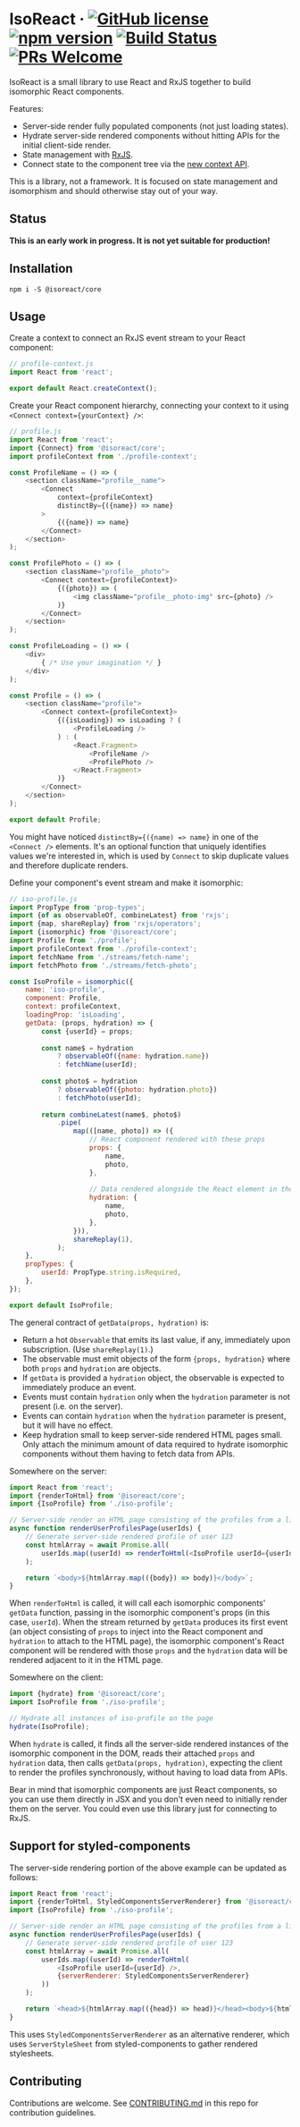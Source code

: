 # IsoReact &middot; [![GitHub license](https://img.shields.io/badge/license-MIT-blue.svg)](https://github.com/isoreact/core/blob/master/LICENSE) [![npm version](https://img.shields.io/npm/v/@isoreact/core.svg?style=flat)](https://www.npmjs.com/package/@isoreact/core) [![Build Status](https://travis-ci.org/isoreact/core.svg?branch=develop)](https://travis-ci.org/isoreact/core) [![PRs Welcome](https://img.shields.io/badge/pull_requests-welcome-brightgreen.svg)](https://github.com/isoreact/core/blob/master/CONTRIBUTING.md)

IsoReact is a small library to use React and RxJS together to build isomorphic
React components.

Features:

* Server-side render fully populated components (not just loading states).
* Hydrate server-side rendered components without hitting APIs for the initial
  client-side render.
* State management with [RxJS](https://github.com/ReactiveX/rxjs).
* Connect state to the component tree via the [new context API](https://reactjs.org/docs/context.html).

This is a library, not a framework. It is focused on state management and
isomorphism and should otherwise stay out of your way.

## Status

**This is an early work in progress. It is not yet suitable for production!**

## Installation

```
npm i -S @isoreact/core
```

## Usage

Create a context to connect an RxJS event stream to your React component:

```js
// profile-context.js
import React from 'react';

export default React.createContext();
```

Create your React component hierarchy, connecting your context to it using `<Connect context={yourContext} />`:

```js
// profile.js
import React from 'react';
import {Connect} from '@isoreact/core';
import profileContext from './profile-context';

const ProfileName = () => (
    <section className="profile__name">
        <Connect
            context={profileContext}
            distinctBy={({name}) => name}
        >
            {({name}) => name}
        </Connect>
    </section>
);

const ProfilePhoto = () => (
    <section className="profile__photo">
        <Connect context={profileContext}>
            {({photo}) => (
                <img className="profile__photo-img" src={photo} />
            )}
        </Connect>
    </section>
);

const ProfileLoading = () => (
    <div>
        { /* Use your imagination */ }
    </div>
);

const Profile = () => (
    <section className="profile">
        <Connect context={profileContext}>
            {({isLoading}) => isLoading ? (
                <ProfileLoading />
            ) : (
                <React.Fragment>
                    <ProfileName />
                    <ProfilePhoto />
                </React.Fragment>
            )}
        </Connect>
    </section>
);

export default Profile;
```

You might have noticed `distinctBy={({name) => name}` in one of the `<Connect />` elements. It's an optional function that uniquely identifies values we're interested in, which is used by `Connect` to skip duplicate values and therefore duplicate renders.

Define your component's event stream and make it isomorphic:

```js
// iso-profile.js
import PropType from 'prop-types';
import {of as observableOf, combineLatest} from 'rxjs';
import {map, shareReplay} from 'rxjs/operators';
import {isomorphic} from '@isoreact/core';
import Profile from './profile';
import profileContext from './profile-context';
import fetchName from './streams/fetch-name';
import fetchPhoto from './streams/fetch-photo';

const IsoProfile = isomorphic({
    name: 'iso-profile',
    component: Profile,
    context: profileContext,
    loadingProp: 'isLoading',
    getData: (props, hydration) => {
        const {userId} = props;
        
        const name$ = hydration
            ? observableOf({name: hydration.name})
            : fetchName(userId);
        
        const photo$ = hydration
            ? observableOf({photo: hydration.photo})
            : fetchPhoto(userId);
        
        return combineLatest(name$, photo$)
            .pipe(
                map(([name, photo]) => ({
                    // React component rendered with these props
                    props: {
                        name,
                        photo,
                    },
                    
                    // Data rendered alongside the React element in the HTML page
                    hydration: {
                        name,
                        photo,
                    },
                })),
                shareReplay(1),
            );
    },
    propTypes: {
        userId: PropType.string.isRequired,
    },
});

export default IsoProfile;
```

The general contract of `getData(props, hydration)` is:

* Return a hot `Observable` that emits its last value, if any, immediately upon subscription. (Use `shareReplay(1)`.)
* The observable must emit objects of the form `{props, hydration}` where both `props` and `hydration` are objects.
* If `getData` is provided a `hydration` object, the observable is expected to immediately produce an event.
* Events must contain `hydration` only when the `hydration` parameter is not present (i.e. on the server).
* Events can contain `hydration` when the `hydration` parameter is present, but it will have no effect.
* Keep hydration small to keep server-side rendered HTML pages small. Only attach the minimum amount of data required
  to hydrate isomorphic components without them having to fetch data from APIs.

Somewhere on the server:

```js
import React from 'react';
import {renderToHtml} from '@isoreact/core';
import {IsoProfile} from './iso-profile';

// Server-side render an HTML page consisting of the profiles from a list of user IDs.
async function renderUserProfilesPage(userIds) {
    // Generate server-side rendered profile of user 123
    const htmlArray = await Promise.all(
        userIds.map((userId) => renderToHtml(<IsoProfile userId={userId} />))
    );

    return `<body>${htmlArray.map(({body}) => body)}</body>`;
}
```

When `renderToHtml` is called, it will call each isomorphic components' `getData` function, passing in the isomorphic
component's props (in this case, `userId`). When the stream returned by `getData` produces its first event (an object
consisting of `props` to inject into the React component and `hydration` to attach to the HTML page), the isomorphic
component's React component will be rendered with those `props` and the `hydration` data will be rendered adjacent to
it in the HTML page.

Somewhere on the client:

```js
import {hydrate} from '@isoreact/core';
import IsoProfile from './iso-profile';

// Hydrate all instances of iso-profile on the page
hydrate(IsoProfile);
```

When `hydrate` is called, it finds all the server-side rendered instances of the isomorphic component in the DOM, reads
their attached `props` and `hydration` data, then calls `getData(props, hydration)`, expecting the client to render the
profiles synchronously, without having to load data from APIs.

Bear in mind that isomorphic components are just React components, so you can use them directly in JSX and you don't
even need to initially render them on the server. You could even use this library just for connecting to RxJS.

## Support for styled-components

The server-side rendering portion of the above example can be updated as follows:

```js
import React from 'react';
import {renderToHtml, StyledComponentsServerRenderer} from '@isoreact/core';
import {IsoProfile} from './iso-profile';

// Server-side render an HTML page consisting of the profiles from a list of user IDs.
async function renderUserProfilesPage(userIds) {
    // Generate server-side rendered profile of user 123
    const htmlArray = await Promise.all(
        userIds.map((userId) => renderToHtml(
            <IsoProfile userId={userId} />,
            {serverRenderer: StyledComponentsServerRenderer}
        ))
    );

    return `<head>${htmlArray.map(({head}) => head)}</head><body>${htmlArray.map(({body}) => body)}</body>`;
}
```

This uses `StyledComponentsServerRenderer` as an alternative renderer, which uses `ServerStyleSheet` from
styled-components to gather rendered stylesheets.

## Contributing

Contributions are welcome. See [CONTRIBUTING.md](CONTRIBUTING.md) in this repo for contribution guidelines.
